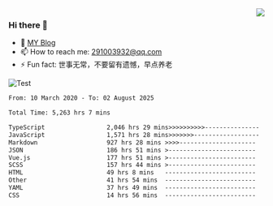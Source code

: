 <img align='right' src='https://github-readme-stats.vercel.app/api?username=niaogege&show_icons=true&theme=radical'/>

### Hi there 👋

- 🌱 [MY Blog](https://bythewayer.com/)
- 📫 How to reach me: 291003932@qq.com
- ⚡ Fun fact:  世事无常，不要留有遗憾，早点养老

![Test](https://github-readme-stats.vercel.app/api/top-langs/?username=niaogege&layout=compact)

<!--START_SECTION:waka-->

```txt
From: 10 March 2020 - To: 02 August 2025

Total Time: 5,263 hrs 7 mins

TypeScript                 2,046 hrs 29 mins>>>>>>>>>>---------------   38.88 %
JavaScript                 1,571 hrs 28 mins>>>>>>>------------------   29.86 %
Markdown                   927 hrs 28 mins >>>>---------------------   17.62 %
JSON                       186 hrs 51 mins >------------------------   03.55 %
Vue.js                     177 hrs 51 mins >------------------------   03.38 %
SCSS                       157 hrs 44 mins >------------------------   03.00 %
HTML                       49 hrs 8 mins   -------------------------   00.93 %
Other                      41 hrs 54 mins  -------------------------   00.80 %
YAML                       37 hrs 49 mins  -------------------------   00.72 %
CSS                        14 hrs 56 mins  -------------------------   00.28 %
```

<!--END_SECTION:waka-->
